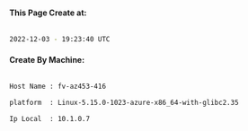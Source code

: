 
   
#### This Page Create at:

```bash

2022-12-03 - 19:23:40 UTC

```

#### Create By Machine:

```bash

Host Name : fv-az453-416

platform  : Linux-5.15.0-1023-azure-x86_64-with-glibc2.35

Ip Local  : 10.1.0.7

```

